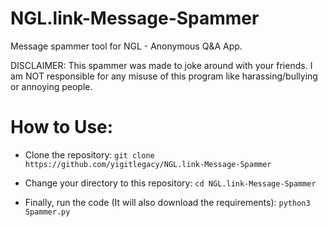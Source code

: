 # NGL.link-Message-Spammer
Message spammer tool for NGL - Anonymous Q&amp;A App. 

DISCLAIMER: This spammer was made to joke around with your friends. I am NOT responsible for any misuse of this program like harassing/bullying or annoying people.

# How to Use:
- Clone the repository:
```git clone https://github.com/yigitlegacy/NGL.link-Message-Spammer```

- Change your directory to this repository:
```cd NGL.link-Message-Spammer```

- Finally, run the code (It will also download the requirements):
```python3 Spammer.py```
